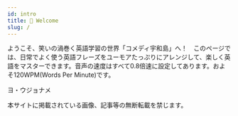 ```yaml
---
id: intro
title: 🎵 Welcome
slug: /
---
```


ようこそ、笑いの渦巻く英語学習の世界「コメディ宇和島」へ！　このページでは、日常でよく使う英語フレーズをユーモアたっぷりにアレンジして、楽しく英語をマスターできます。音声の速度はすべて0.8倍速に設定してあります。およそ120WPM(Words Per Minute)です。

ヨ・ウジョナメ

本サイトに掲載されている画像、記事等の無断転載を禁じます。
